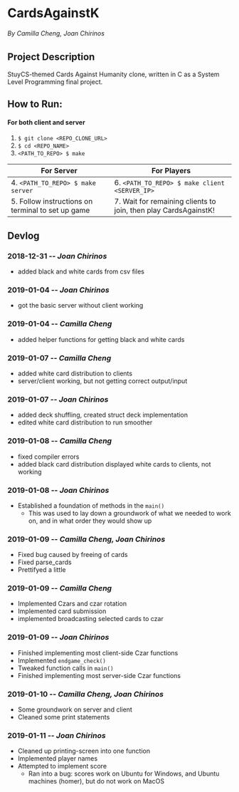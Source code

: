 # CardsAgainstK
###### By Camilla Cheng, Joan Chirinos

## Project Description
StuyCS-themed Cards Against Humanity clone, written in C as a System Level Programming final project.

## How to Run:
#### For both client and server
1. ```$ git clone <REPO_CLONE_URL>```
2. ```$ cd <REPO_NAME>```
3. ```<PATH_TO_REPO> $ make```

|                     For Server                    |                           For Players                           |
| ------------------------------------------------- | --------------------------------------------------------------- |
|       4.  ```<PATH_TO_REPO> $ make server```      |        6. ```<PATH_TO_REPO> $ make client <SERVER_IP>```        |
| 5. Follow instructions on terminal to set up game | 7. Wait for remaining clients to join, then play CardsAgainstK! |

## Devlog
### 2018-12-31 -- _Joan Chirinos_
- added black and white cards from csv files
### 2019-01-04 -- _Joan Chirinos_
- got the basic server without client working
### 2019-01-04 -- _Camilla Cheng_
- added helper functions for getting black and white cards
### 2019-01-07 -- _Camilla Cheng_
- added white card distribution to clients
- server/client working, but not getting correct output/input
### 2019-01-07 -- _Joan Chirinos_
- added deck shuffling, created struct deck implementation
- edited white card distribution to run smoother
### 2019-01-08 -- _Camilla Cheng_
- fixed compiler errors
- added black card distribution displayed white cards to clients, not working
### 2019-01-08 -- _Joan Chirinos_
 - Established a foundation of methods in the ```main()```
   - This was used to lay down a groundwork of what we needed to work on, and in what order they would show up
### 2019-01-09 -- _Camilla Cheng, Joan Chirinos_
- Fixed bug caused by freeing of cards
- Fixed parse_cards
- Prettifyed a little
### 2019-01-09 -- _Camilla Cheng_
- Implemented Czars and czar rotation
- Implemented card submission
- implemented broadcasting selected cards to czar
### 2019-01-09 -- _Joan Chirinos_
- Finished implementing most client-side Czar functions
- Implemented ```endgame_check()```
- Tweaked function calls in ```main()```
- Finished implementing most server-side Czar functions
### 2019-01-10 -- _Camilla Cheng, Joan Chirinos_
- Some groundwork on server and client
- Cleaned some print statements
### 2019-01-11 -- _Joan Chirinos_
- Cleaned up printing-screen into one function
- Implemented player names
- Attempted to implement score
  - Ran into a bug: scores work on Ubuntu for Windows, and Ubuntu machines (homer), but do not work on MacOS
